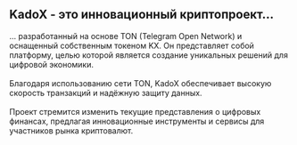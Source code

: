 ## KadoX - это инновационный криптопроект...
... разработанный на основе TON (Telegram Open Network) и оснащенный собственным токеном KX.
Он представляет собой платформу, целью которой является создание уникальных решений для цифровой экономики. <br><br>
Благодаря использованию сети TON, KadoX обеспечивает высокую скорость транзакций и надёжную защиту данных. <br><br>
Проект стремится изменить текущие представления о цифровых финансах, предлагая инновационные инструменты и сервисы для участников рынка криптовалют.
